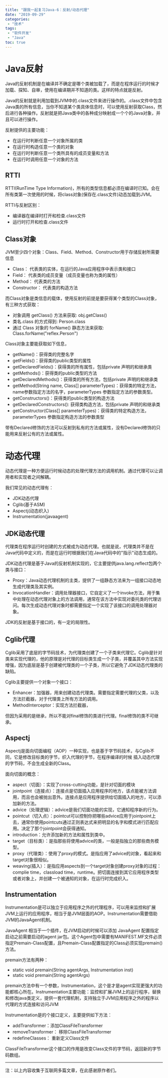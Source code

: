 ```yaml
---
title: "跟我一起复习Java-6：反射/动态代理"
date: "2019-09-29"
categories:
 - "技术"
tags:
 - "软件开发"
 - "Java"
toc: true
---
```


# Java反射

Java的反射机制是在编译并不确定是哪个类被加载了，而是在程序运行的时候才加载、探知、自审，使用在编译期并不知道的类。这样的特点就是反射。

Java的反射就是利用加载到JVM中的.class文件来进行操作的。.class文件中包含Java类的所有信息，当你不知道某个类具体信息时，可以使用反射获取Class，然后进行各种操作。反射就是把Java类中的各种成分映射成一个个的Java对象，并且可以进行操作。

反射提供的主要功能：

 - 在运行时判断任意一个对象所属的类
 - 在运行时构造任意一个类的对象
 - 在运行时判断任意一个类所具有的成员变量和方法
 - 在运行时调用任意一个对象的方法

## RTTI

RTTI(RunTime Type Information)，所有的类型信息都必须在编译时已知。会在所有类第一次使用的时候，将class对象(保存在.class文件)动态加载到JVM。

RTTI与反射区别：

 - 编译器在编译时打开和检查.class文件
 - 运行时打开和检查.class文件
<!--more-->

## Class对象

JVM至少四个对象：Class、Field、Method、Constructor用于存储反射所需要信息

 - Class： 代表类的实体，在运行的Java应用程序中表示类和接口
 - Field： 代表类的成员变量（成员变量也称为类的属性）
 - Method： 代表类的方法
 - Constructor： 代表类的构造方法

而Class对象是类信息的载体，使用反射的前提是要获得某个类型的Class对象，有三种方式获取：

 - 对象调用 getClass() 方法来获取: obj.getClass()
 - 类名.class 的方式得到: Person.class
 - 通过 Class 对象的 forName() 静态方法来获取: Class.forName("reflex.Person")

Class对象主要能获取如下信息，

 - getName()：获得类的完整名字
 - getFields()：获得类的public类型的属性
 - getDeclaredFields()：获得类的所有属性，包括private 声明的和继承类  
 - getMethods()：获得类的public类型的方法
 - getDeclaredMethods()：获得类的所有方法，包括private 声明的和继承类
 - getMethod(String name, Class[] parameterTypes)：获得类的特定方法，name参数指定方法的名字，parameterTypes 参数指定方法的参数类型。
 - getConstructors()：获得类的public类型的构造方法
 - getDeclaredConstructors(): 获得类构造方法，包括private 声明的和继承类
 - getConstructor(Class[] parameterTypes)：获得类的特定构造方法，parameterTypes 参数指定构造方法的参数类型

带有Declared修饰的方法可以反射到私有的方法或属性，没有Declared修饰的只能用来反射公有的方法或属性。

# 动态代理

动态代理是一种方便运行时候动态的处理代理方法的调用机制。通过代理可以让调用者和实现者之间解耦。

我们常见的动态代理有：

 - JDK动态代理
 - Cglib(基于ASM)
 - Aspectj(动态织入)
 - Instrumentation(javaagent)

## JDK动态代理

代理类在程序运行时创建的方式被成为动态代理。也就是说，代理类并不是在Java代码中定义的，而是在运行时根据我们在Java代码中的"指示"动态生成的。

JDK动态代理是基于Java的反射机制实现的，它主要提供java.lang.reflect包两个类与接口：

 - Proxy：Java动态代理机制的主类，提供了一组静态方法来为一组接口动态地生成代理类及其实例。
 - InvocationHandler：调用处理器接口，它自定义了一个invoke方法，用于集中处理在动态代理对象上的方法调用，通常在该方法中实现对委托类的代理访问。每次生成动态代理对象时都需要指定一个实现了该接口的调用处理器对象。

JDK的反射是基于接口的，有一定的局限性。

## Cglib代理

Cglib采用了底层的字节码技术，为代理类创建了一个子类来代理它。Cglib是针对类来实现代理的，他的原理是对代理的目标类生成一个子类，并覆盖其中方法实现增强，因为底层是基于创建被代理类的一个子类，所以它避免了JDK动态代理类的缺陷。


Cglib主要提供一个对象一个接口：

 - Enhancer：加强器，用来创建动态代理类。需要指定需要代理的父类，以及方法拦截器，对于代理类上所有方法的调用。
 - MethodInterceptor：实现方法拦截器，


但因为采用的是继承，所以不能对final修饰的类进行代理。final修饰的类不可继承。


## Aspectj

Aspectj是面向切面编程（AOP）一种实现，也是基于字节码技术，与Cglib不同，它是修改目标类的字节，织入代理的字节，在程序编译的时候 插入动态代理的字节码，不会生成全新的Class。

面向切面的概念：
 
  - aspect（切面）：实现了cross-cutting功能，是针对切面的模块
  - jointpoint（连接点）：连接点是切面插入应用程序的地方，该点能被方法调用，而且也会被抛出意外。连接点是应用程序提供给切面插入的地方，可以添加新的方法。
  - advice（处理逻辑）：advice是我们切面功能的实现，它通知程序新的行为。
  - pointcut（切入点）：pointcut可以控制你把哪些advice应用于jointpoint上去，通常你使用pointcuts通过正则表达式来把明显的名字和模式进行匹配应用。决定了那个jointpoint会获得通知。
  - introduction：允许添加新的方法和属性到类中。
  - target（目标类）：是指那些将使用advice的类，一般是指独立的那些商务模型。
  - proxy（代理类）：使用了proxy的模式。是指应用了advice的对象，看起来和target对象很相似。
  - weaving(插入）：是指应用aspects到一个target对象创建proxy对象的过程：complie time，classload time，runtime。把切面连接到其它应用程序类型或者对象上，并创建一个被通知的对象，在运行时完成织入。


## Instrumentation

Instrumentation是可以独立于应用程序之外的代理程序，可以用来监控和扩展JVM上运行的应用程序，相当于是JVM层面的AOP。Instrumentation需要借助JVM的JavaAgent机制。

JavaAgent 相当于一个插件，在JVM启动的时候可以添加 JavaAgent 配置指定启动之前需要启动的agent jar包。这个Agent包中需要有MANIFEST.MF文件必须指定Premain-Class配置，且Premain-Class配置指定的Class必须实现premain()方法。

premain方法有两种：

 - static void premain(String agentArgs, Instrumentation inst)
 - static void premain(String agentArgs)

 premain方法中有一个参数，Instrumentation，这个是才是agent实现更强大的功能都核心所在。Instrumentation主要功能：监控和扩展JVM上的运行程序，替换和修改java类定义，提供一套代理机制，支持独立于JVM应用程序之外的程序以代理的方式连接和访问JVM
  
Instrumentation是的个接口定义，主要提供如下方法：

 - addTransformer：添加ClassFileTransformer
 - removeTransformer： 移除ClassFileTransformer
 - redefineClasses： 重新定义Class文件

ClassFileTransformer这个接口的作用是改变Class文件的字节码，返回新的字节码数组。


----- 

注：以上内容收集于互联网多篇文章，在此感谢原作者们。 
